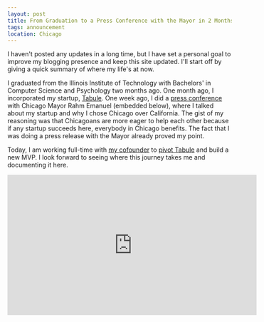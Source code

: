 ```yaml
---
layout: post
title: From Graduation to a Press Conference with the Mayor in 2 Months
tags: announcement
location: Chicago
---
```


I haven't posted any updates in a long time, but I have set a personal goal to improve my blogging presence and keep this site updated. I'll start off by giving a quick summary of where my life's at now.

I graduated from the Illinois Institute of Technology with Bachelors' in Computer Science and Psychology two months ago. One month ago, I incorporated my startup, [Tabule](http://tabuleapp.com). One week ago, I did a [press conference](http://www.suntimes.com/news/metro/13489965-418/mayor-intent-on-making-chicago-a-start-up-city.html) with Chicago Mayor Rahm Emanuel (embedded below), where I talked about my startup and why I chose Chicago over California. The gist of my reasoning was that Chicagoans are more eager to help each other because if any startup succeeds here, everybody in Chicago benefits. The fact that I was doing a press release with the Mayor already proved my point. 

Today, I am working full-time with [my cofounder](http://twitter.com/eric_trinh) to [pivot Tabule](http://blog.tabuleapp.com/whats-changing-and-why) and build a new MVP. I look forward to seeing where this journey takes me and documenting it here.

<iframe width="560" height="315" src="http://www.youtube-nocookie.com/embed/Jhkxije28Qw?rel=0" frameborder="0" allowfullscreen="true"></iframe>